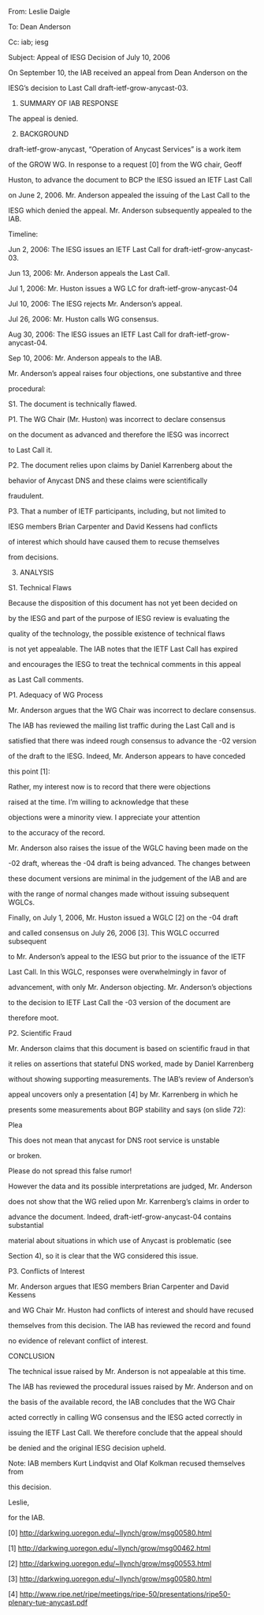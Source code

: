 
From: Leslie Daigle  

To: Dean Anderson  

Cc: iab; iesg  

Subject: Appeal of IESG Decision of July 10, 2006


On September 10, the IAB received an appeal from Dean Anderson on the  

IESG’s decision to Last Call draft-ietf-grow-anycast-03.


1. SUMMARY OF IAB RESPONSE


The appeal is denied.


2. BACKGROUND


draft-ietf-grow-anycast, “Operation of Anycast Services” is a work item  

of the GROW WG. In response to a request [0] from the WG chair, Geoff  

Huston, to advance the document to BCP the IESG issued an IETF Last Call  

on June 2, 2006. Mr. Anderson appealed the issuing of the Last Call to the  

IESG which denied the appeal. Mr. Anderson subsequently appealed to the IAB.


Timeline:  

Jun 2, 2006: The IESG issues an IETF Last Call for draft-ietf-grow-anycast-03.  

Jun 13, 2006: Mr. Anderson appeals the Last Call.  

Jul 1, 2006: Mr. Huston issues a WG LC for draft-ietf-grow-anycast-04  

Jul 10, 2006: The IESG rejects Mr. Anderson’s appeal.  

Jul 26, 2006: Mr. Huston calls WG consensus.  

Aug 30, 2006: The IESG issues an IETF Last Call for draft-ietf-grow-anycast-04.  

Sep 10, 2006: Mr. Anderson appeals to the IAB.


Mr. Anderson’s appeal raises four objections, one substantive and three  

procedural:


S1. The document is technically flawed.  

P1. The WG Chair (Mr. Huston) was incorrect to declare consensus  

 on the document as advanced and therefore the IESG was incorrect  

 to Last Call it.  

P2. The document relies upon claims by Daniel Karrenberg about the  

 behavior of Anycast DNS and these claims were scientifically  

 fraudulent.  

P3. That a number of IETF participants, including, but not limited to  

 IESG members Brian Carpenter and David Kessens had conflicts  

 of interest which should have caused them to recuse themselves  

 from decisions.


3. ANALYSIS


S1. Technical Flaws  

Because the disposition of this document has not yet been decided on  

by the IESG and part of the purpose of IESG review is evaluating the  

quality of the technology, the possible existence of technical flaws  

is not yet appealable. The IAB notes that the IETF Last Call has expired  

and encourages the IESG to treat the technical comments in this appeal  

as Last Call comments.


P1. Adequacy of WG Process  

Mr. Anderson argues that the WG Chair was incorrect to declare consensus.  

The IAB has reviewed the mailing list traffic during the Last Call and is  

satisfied that there was indeed rough consensus to advance the -02 version  

of the draft to the IESG. Indeed, Mr. Anderson appears to have conceded  

this point [1]:


 Rather, my interest now is to record that there were objections  

 raised at the time. I’m willing to acknowledge that these  

 objections were a minority view. I appreciate your attention  

 to the accuracy of the record.


Mr. Anderson also raises the issue of the WGLC having been made on the  

-02 draft, whereas the -04 draft is being advanced. The changes between  

these document versions are minimal in the judgement of the IAB and are  

with the range of normal changes made without issuing subsequent WGLCs.


Finally, on July 1, 2006, Mr. Huston issued a WGLC [2] on the -04 draft  

and called consensus on July 26, 2006 [3]. This WGLC occurred subsequent  

to Mr. Anderson’s appeal to the IESG but prior to the issuance of the IETF  

Last Call. In this WGLC, responses were overwhelmingly in favor of  

advancement, with only Mr. Anderson objecting. Mr. Anderson’s objections  

to the decision to IETF Last Call the -03 version of the document are  

therefore moot.


P2. Scientific Fraud  

Mr. Anderson claims that this document is based on scientific fraud in that  

it relies on assertions that stateful DNS worked, made by Daniel Karrenberg  

without showing supporting measurements. The IAB’s review of Anderson’s  

appeal uncovers only a presentation [4] by Mr. Karrenberg in which he  

presents some measurements about BGP stability and says (on slide 72):


 Plea


 This does not mean that anycast for DNS root service is unstable  

 or broken.


 Please do not spread this false rumor!


However the data and its possible interpretations are judged, Mr. Anderson  

does not show that the WG relied upon Mr. Karrenberg’s claims in order to  

advance the document. Indeed, draft-ietf-grow-anycast-04 contains substantial  

material about situations in which use of Anycast is problematic (see  

Section 4), so it is clear that the WG considered this issue.


P3. Conflicts of Interest  

Mr. Anderson argues that IESG members Brian Carpenter and David Kessens  

and WG Chair Mr. Huston had conflicts of interest and should have recused  

themselves from this decision. The IAB has reviewed the record and found  

no evidence of relevant conflict of interest.


CONCLUSION  

The technical issue raised by Mr. Anderson is not appealable at this time.  

The IAB has reviewed the procedural issues raised by Mr. Anderson and on  

the basis of the available record, the IAB concludes that the WG Chair  

acted correctly in calling WG consensus and the IESG acted correctly in  

issuing the IETF Last Call. We therefore conclude that the appeal should  

be denied and the original IESG decision upheld.


Note: IAB members Kurt Lindqvist and Olaf Kolkman recused themselves from  

this decision.


Leslie,  

for the IAB.


[0] http://darkwing.uoregon.edu/~llynch/grow/msg00580.html  

[1] http://darkwing.uoregon.edu/~llynch/grow/msg00462.html  

[2] http://darkwing.uoregon.edu/~llynch/grow/msg00553.html  

[3] http://darkwing.uoregon.edu/~llynch/grow/msg00580.html  

[4] http://www.ripe.net/ripe/meetings/ripe-50/presentations/ripe50-plenary-tue-anycast.pdf


